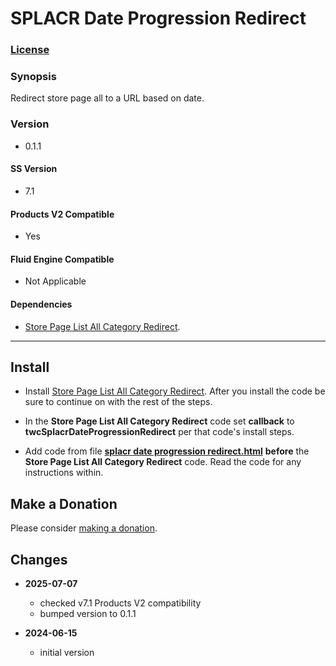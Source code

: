 # SPLACR Date Progression Redirect

### [License][1]

### Synopsis

Redirect store page all to a URL based on date.

### Version

 * 0.1.1

#### SS Version

  * 7.1

#### Products V2 Compatible 

  * Yes

#### Fluid Engine Compatible

  * Not Applicable

#### Dependencies

  * [Store Page List All Category Redirect][2].

---

## Install

* Install [Store Page List All Category Redirect][2]. After you install the code
  be sure to continue on with the rest of the steps.
  
* In the **Store Page List All Category Redirect** code set **callback** to
  **twcSplacrDateProgressionRedirect** per that code's install steps.
  
* Add code from file **[splacr date progression redirect.html][3]** **before**
  the **Store Page List All Category Redirect** code. Read the code for any
  instructions within.

## Make a Donation

Please consider [making a donation][4].

## Changes

* **2025-07-07**

  * checked v7.1 Products V2 compatibility
  * bumped version to 0.1.1
  
* **2024-06-15**

  * initial version

[1]: https://github.com/tomsWebConsulting/twcsl/blob/main/LICENSE.txt#L1
[2]: https://github.com/tomsWebConsulting/twcsl/tree/main/v7.1/Page/Store/List/Store%20Page%20List%20All%20Category%20Redirect#store-page-list-all-category-redirect
[3]: splacr%20date%20progression%20redirect.html#L1
[4]: https://github.com/tomsWebConsulting/twcsl#make-a-donation

